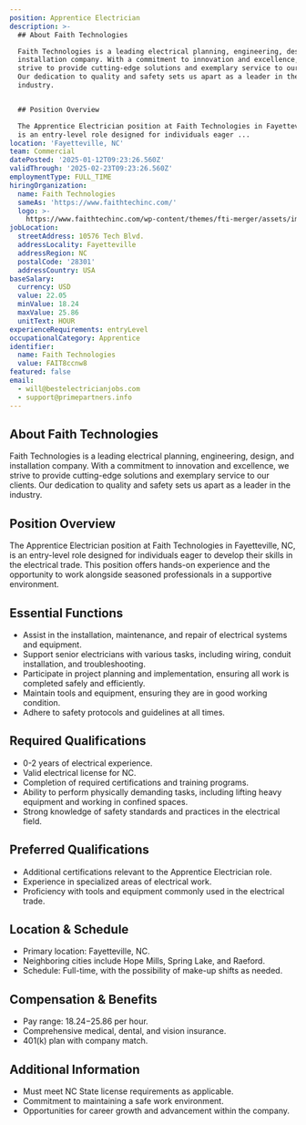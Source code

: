```yaml
---
position: Apprentice Electrician
description: >-
  ## About Faith Technologies

  Faith Technologies is a leading electrical planning, engineering, design, and
  installation company. With a commitment to innovation and excellence, we
  strive to provide cutting-edge solutions and exemplary service to our clients.
  Our dedication to quality and safety sets us apart as a leader in the
  industry.


  ## Position Overview

  The Apprentice Electrician position at Faith Technologies in Fayetteville, NC,
  is an entry-level role designed for individuals eager ...
location: 'Fayetteville, NC'
team: Commercial
datePosted: '2025-01-12T09:23:26.560Z'
validThrough: '2025-02-23T09:23:26.560Z'
employmentType: FULL_TIME
hiringOrganization:
  name: Faith Technologies
  sameAs: 'https://www.faithtechinc.com/'
  logo: >-
    https://www.faithtechinc.com/wp-content/themes/fti-merger/assets/images/logos/logo-fti.svg
jobLocation:
  streetAddress: 10576 Tech Blvd.
  addressLocality: Fayetteville
  addressRegion: NC
  postalCode: '28301'
  addressCountry: USA
baseSalary:
  currency: USD
  value: 22.05
  minValue: 18.24
  maxValue: 25.86
  unitText: HOUR
experienceRequirements: entryLevel
occupationalCategory: Apprentice
identifier:
  name: Faith Technologies
  value: FAIT8ccnw8
featured: false
email:
  - will@bestelectricianjobs.com
  - support@primepartners.info
---
```




## About Faith Technologies
Faith Technologies is a leading electrical planning, engineering, design, and installation company. With a commitment to innovation and excellence, we strive to provide cutting-edge solutions and exemplary service to our clients. Our dedication to quality and safety sets us apart as a leader in the industry.

## Position Overview
The Apprentice Electrician position at Faith Technologies in Fayetteville, NC, is an entry-level role designed for individuals eager to develop their skills in the electrical trade. This position offers hands-on experience and the opportunity to work alongside seasoned professionals in a supportive environment.

## Essential Functions
- Assist in the installation, maintenance, and repair of electrical systems and equipment.
- Support senior electricians with various tasks, including wiring, conduit installation, and troubleshooting.
- Participate in project planning and implementation, ensuring all work is completed safely and efficiently.
- Maintain tools and equipment, ensuring they are in good working condition.
- Adhere to safety protocols and guidelines at all times.

## Required Qualifications
- 0-2 years of electrical experience.
- Valid electrical license for NC.
- Completion of required certifications and training programs.
- Ability to perform physically demanding tasks, including lifting heavy equipment and working in confined spaces.
- Strong knowledge of safety standards and practices in the electrical field.

## Preferred Qualifications
- Additional certifications relevant to the Apprentice Electrician role.
- Experience in specialized areas of electrical work.
- Proficiency with tools and equipment commonly used in the electrical trade.

## Location & Schedule
- Primary location: Fayetteville, NC.
- Neighboring cities include Hope Mills, Spring Lake, and Raeford.
- Schedule: Full-time, with the possibility of make-up shifts as needed.

## Compensation & Benefits
- Pay range: $18.24-$25.86 per hour.
- Comprehensive medical, dental, and vision insurance.
- 401(k) plan with company match.

## Additional Information
- Must meet NC State license requirements as applicable.
- Commitment to maintaining a safe work environment.
- Opportunities for career growth and advancement within the company.
